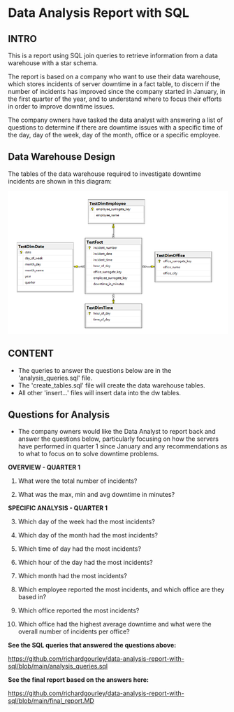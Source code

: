 # Data Analysis Report with SQL

## INTRO
This is a report using SQL join queries to retrieve information from a data warehouse with a star schema. 

The report is based on a company who want to use their data warehouse, which stores incidents of server downtime in a fact table, to discern if the number of incidents has improved since the company started in January, in the first quarter of the year, and to understand where to focus their efforts in order to improve downtime issues.

The company owners have tasked the data analyst with answering a list of questions to determine if there are downtime issues with a specific time of the day, day of the week, day of the month, office or a specific employee.

## Data Warehouse Design
The tables of the data warehouse required to investigate downtime incidents are shown in this diagram:

![Data Warehouse Test Tables](https://github.com/richardgourley/data-analysis-report-with-sql/raw/main/data_warehouse_test_tables.png)

## CONTENT
- The queries to answer the questions below are in the 'analysis_queries.sql' file.
- The 'create_tables.sql' file will create the data warehouse tables.
- All other 'insert...' files will insert data into the dw tables.

## Questions for Analysis
- The company owners would like the Data Analyst to report back and answer the questions below, particularly focusing on how the servers have performed in quarter 1 since January and any recommendations as to what to focus on to solve downtime problems.

**OVERVIEW - QUARTER 1**

1. What were the total number of incidents?

2. What was the max, min and avg downtime in minutes?

**SPECIFIC ANALYSIS - QUARTER 1**

3. Which day of the week had the most incidents?

4. Which day of the month had the most incidents?

5. Which time of day had the most incidents?

6. Which hour of the day had the most incidents?

7. Which month had the most incidents?

8. Which employee reported the most incidents, and which office are they based in?

9. Which office reported the most incidents?

10. Which office had the highest average downtime and what were the overall number of incidents per office?

**See the SQL queries that answered the questions above:**

https://github.com/richardgourley/data-analysis-report-with-sql/blob/main/analysis_queries.sql

**See the final report based on the answers here:**

https://github.com/richardgourley/data-analysis-report-with-sql/blob/main/final_report.MD






